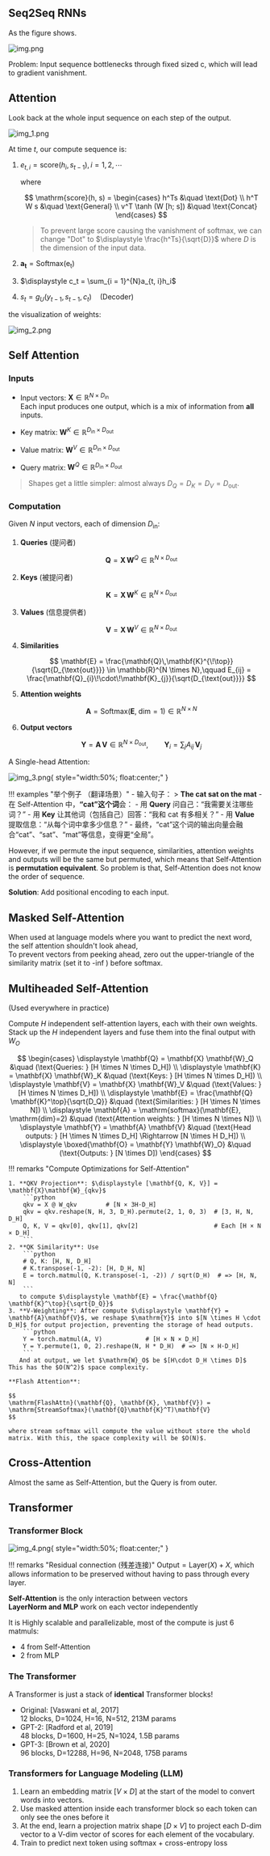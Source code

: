 ## Seq2Seq RNNs

As the figure shows.

![img.png](img.png)

Problem: Input sequence bottlenecks through fixed sized c, which will lead to gradient vanishment.

## Attention

Look back at the whole input sequence on each step of the output.

![img_1.png](img_1.png)

At time $t$, our compute sequence is:

1. $\displaystyle e_{t,i} = \mathrm{score}(h_i, s_{t - 1}), i = 1, 2, \cdots$

    where 

    $$
    \mathrm{score}(h, s) = \begin{cases}
    h^Ts &\quad \text{Dot} \\
    h^T W s &\quad \text{General} \\
    v^T \tanh (W [h; s]) &\quad \text{Concat}
    \end{cases}
    $$
    
    >To prevent large score causing the vanishment of softmax, we can change "Dot" to $\displaystyle \frac{h^Ts}{\sqrt{D}}$ where $D$ is the dimension of the input data.

2. $\displaystyle \mathbf{a_{t}} = \mathrm{Softmax}(\mathrm{e_t})$
3. $\displaystyle c_t = \sum_{i = 1}^{N}a_{t, i}h_i$
4. $\displaystyle s_t = g_U(y_{t - 1}, s_{t - 1}, c_t) \quad \text{(Decoder)}$

the visualization of weights:

![img_2.png](img_2.png)

## Self Attention

### Inputs
- Input vectors: $\mathbf{X} \in \mathbb{R}^{N \times D_{\text{in}}}$  
  Each input produces one output, which is a mix of information from **all** inputs.

- Key matrix: $\mathbf{W}^{K} \in \mathbb{R}^{D_{\text{in}} \times D_{\text{out}}}$  
- Value matrix: $\mathbf{W}^{V} \in \mathbb{R}^{D_{\text{in}} \times D_{\text{out}}}$  
- Query matrix: $\mathbf{W}^{Q} \in \mathbb{R}^{D_{\text{in}} \times D_{\text{out}}}$

> Shapes get a little simpler: almost always $D_{Q} = D_{K} = D_{V} = D_{\text{out}}$.

### Computation
Given $N$ input vectors, each of dimension $D_{\text{in}}$:

1. **Queries** (提问者)
   
    $$
    \mathbf{Q} = \mathbf{X}\,\mathbf{W}^{Q} \in \mathbb{R}^{N \times D_{\text{out}}} 
    $$

2. **Keys** (被提问者)

    $$ 
    \mathbf{K} = \mathbf{X}\,\mathbf{W}^{K} \in \mathbb{R}^{N \times D_{\text{out}}} 
    $$

3. **Values** (信息提供者)

    $$ 
    \mathbf{V} = \mathbf{X}\,\mathbf{W}^{V} \in \mathbb{R}^{N \times D_{\text{out}}} 
    $$

4. **Similarities**

    $$ 
    \mathbf{E} = \frac{\mathbf{Q}\,\mathbf{K}^{\!\top}}{\sqrt{D_{\text{out}}}} \in \mathbb{R}^{N \times N},\qquad  
    E_{ij} = \frac{\mathbf{Q}_{i}\!\cdot\!\mathbf{K}_{j}}{\sqrt{D_{\text{out}}}} 
    $$

5. **Attention weights**  

    $$ 
    \mathbf{A} = \text{Softmax}(\mathbf{E},\; \text{dim}=1) \in \mathbb{R}^{N \times N} 
    $$

6. **Output vectors**  

    $$ 
    \mathbf{Y} = \mathbf{A}\,\mathbf{V} \in \mathbb{R}^{N \times D_{\text{out}}},\qquad  
    \mathbf{Y}_{i} = \sum_{j} A_{ij}\,\mathbf{V}_{j} 
    $$

A Single-head Attention:

![img_3.png](img_3.png){ style="width:50%; float:center;" }

!!! examples "举个例子 （翻译场景）"
    - 输入句子：
      > **The cat sat on the mat**
    - 在 Self-Attention 中，**“cat”这个词**会：
         - 用 **Query** 问自己：“我需要关注哪些词？”
         - 用 **Key** 让其他词（包括自己）回答：“我和 cat 有多相关？”
         - 用 **Value** 提取信息：“从每个词中拿多少信息？”
    - 最终，“cat”这个词的输出向量会融合“cat”、“sat”、“mat”等信息，变得更“全局”。

However, if we permute the input sequence, similarities, attention weights and outputs will be the same but permuted, which means that Self-Attention is **permutation equivalent**. So problem is that, Self-Attention does not know the order of sequence.

**Solution**: Add positional encoding to each input.

## Masked Self-Attention

When used at language models where you want to predict the next word, the self attention shouldn't look ahead,  
To prevent vectors from peeking ahead, zero out the upper-triangle of the similarity matrix (set it to  -inf ) before softmax.

## Multiheaded Self-Attention

(Used everywhere in practice)

Compute $H$ independent self-attention layers, each with their own weights. Stack up the $H$ independent layers and fuse them into the final output with $W_O$

$$
\begin{cases}
\displaystyle \mathbf{Q} = \mathbf{X} \mathbf{W}_Q &\quad (\text{Queries: } [H \times N \times D_H]) \\
\displaystyle \mathbf{K} = \mathbf{X} \mathbf{W}_K &\quad (\text{Keys: } [H \times N \times D_H]) \\
\displaystyle \mathbf{V} = \mathbf{X} \mathbf{W}_V &\quad (\text{Values: } [H \times N \times D_H]) \\
\displaystyle \mathbf{E} = \frac{\mathbf{Q} \mathbf{K}^\top}{\sqrt{D_Q}} &\quad (\text{Similarities: } [H \times N \times N]) \\
\displaystyle \mathbf{A} = \mathrm{softmax}(\mathbf{E}, \mathrm{dim}=2) &\quad (\text{Attention weights: } [H \times N \times N]) \\
\displaystyle \mathbf{Y} = \mathbf{A} \mathbf{V} &\quad (\text{Head outputs: } [H \times N \times D_H] \Rightarrow [N \times H D_H]) \\
\displaystyle \boxed{\mathbf{O} = \mathbf{Y} \mathbf{W}_O} &\quad (\text{Outputs: } [N \times D])
\end{cases}
$$

!!! remarks "Compute Optimizations for Self-Attention"

    1. **QKV Projection**: $\displaystyle [\mathbf{Q, K, V}] = \mathbf{X}\mathbf{W}_{qkv}$
        ```python
        qkv = X @ W_qkv        # [N × 3H·D_H]
        qkv = qkv.reshape(N, H, 3, D_H).permute(2, 1, 0, 3)  # [3, H, N, D_H]
        Q, K, V = qkv[0], qkv[1], qkv[2]                     # Each [H × N × D_H]
        ```
    2. **QK Similarity**: Use
        ```python
        # Q, K: [H, N, D_H]
        # K.transpose(-1, -2): [H, D_H, N]
        E = torch.matmul(Q, K.transpose(-1, -2)) / sqrt(D_H)  # => [H, N, N]
        ```
       to compute $\displaystyle \mathbf{E} = \frac{\mathbf{Q} \mathbf{K}^\top}{\sqrt{D_Q}}$
    3. **V-Weighting**: After compute $\displaystyle \mathbf{Y} = \mathbf{A}\mathbf{V}$, we reshape $\mathrm{Y}$ into $[N \times H \cdot D_H]$ for output projection, preventing the storage of head outputs.
        ```python
        Y = torch.matmul(A, V)            # [H × N × D_H]
        Y = Y.permute(1, 0, 2).reshape(N, H * D_H)  # => [N × H·D_H]
        ```
       And at output, we let $\mathrm{W}_O$ be $[H\cdot D_H \times D]$
    This has the $O(N^2)$ space complexity.

    **Flash Attention**: 
    
    $$
    \mathrm{FlashAttn}(\mathbf{Q}, \mathbf{K}, \mathbf{V}) = \mathrm{StreamSoftmax}(\mathbf{Q}\mathbf{K}^T)\mathbf{V}
    $$

    where stream softmax will compute the value without store the whold matrix. With this, the space complexity will be $O(N)$.

## Cross-Attention

Almost the same as Self-Attention, but the Query is from outer.

## Transformer

### Transformer Block

![img_4.png](img_4.png){ style="width:50%; float:center;" }

!!! remarks "Residual connection (残差连接)"
    $\mathrm{Output} = \mathrm{Layer}(X) + X$, which allows information to be preserved without having to pass through every layer.

**Self-Attention** is the only interaction between vectors  
**LayerNorm and MLP** work on each vector independently

It is  Highly scalable and parallelizable, most of the compute is just 6 matmuls:
- 4 from Self-Attention
- 2 from MLP

### The Transformer

A Transformer is just a stack of **identical** Transformer blocks!

- Original: [Vaswani et al, 2017]  
12 blocks, D=1024, H=16, N=512, 213M params  
- GPT-2: [Radford et al, 2019]  
48 blocks, D=1600, H=25, N=1024, 1.5B params  
- GPT-3: [Brown et al, 2020]  
96 blocks, D=12288, H=96, N=2048, 175B params

### Transformers for Language Modeling (LLM)

1. Learn an embedding matrix $[V \times D]$ at the start of the model to convert words into vectors.
2.  Use masked attention inside each transformer block so each token can only see the ones before it
3.  At the end, learn a projection matrix shape $[D \times V]$ to project each D-dim vector to a V-dim vector of scores for each element of the vocabulary.
4.  Train to predict next token using softmax + cross-entropy loss